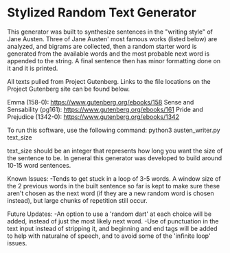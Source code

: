 # Stylized Random Text Generator

This generator was built to synthesize sentences in the "writing style" of Jane Austen. Three of Jane Austen' most famous works (listed below) are analyzed, and bigrams are collected, then a random starter word is generated from the available words and the most probable next word is appended to the string. A final sentence then has minor formatting done on it and it is printed.

All texts pulled from Project Gutenberg. Links to the file locations on the Project Gutenberg site can be found below.

Emma (158-0): https://www.gutenberg.org/ebooks/158 
Sense and Sensability (pg161): https://www.gutenberg.org/ebooks/161 
Pride and Prejudice (1342-0): https://www.gutenberg.org/ebooks/1342 

To run this software, use the following command:
python3 austen_writer.py text_size

text_size should be an integer that represents how long you want the size of the sentence to be. In general this generator was developed to build around 10-15 word sentences.

Known Issues:
-Tends to get stuck in a loop of 3-5 words. A window size of the 2 previous words in the built sentence so far is kept to make sure these aren't chosen as the next word (if they are a new random word is chosen instead), but large chunks of repetition still occur.

Future Updates:
-An option to use a 'random dart' at each choice will be added, instead of just the most likely next word.
-Use of punctuation in the text input instead of stripping it, and beginning and end tags will be added to help with naturalne of speech, and to avoid some of the 'infinite loop' issues.
